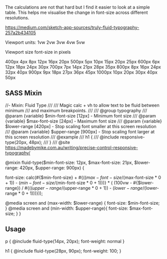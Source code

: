 The calculations are not that hard but I find it easier to look at a simple table. This helps me visualise the change in font-size across different resolutions.

https://medium.com/sketch-app-sources/truly-fluid-typography-257a2b434105


Viewport units:	1vw	2vw	3vw	4vw	5vw

Viewport size	font-size in pixels

400px	  4px	  8px	    12px	16px	20px
500px	  5px	  10px  	15px	20px	25px
600px	  6px	  12px  	18px	24px	30px
700px	  7px	  14px  	21px	28px	35px
800px	  8px	  16px  	24px	32px	40px
900px	  9px	  18px  	27px	36px	45px
1000px	  10px    20px	    30px	40px	50px


## SASS Mixin

//- Mixin: Fluid Type
///
/// Magic calc + vh to allow text to be fluid between minimum
/// and maximum breakpoints.
///
/// @group typography
/// @param {variable} $min-font-size [12px] - Minimum font size 
/// @param {variable} $max-font-size [24px] - Maximum font size
/// @param {variable} $lower-range [420px] - Stop scaling font smaller at this screen resolution 
/// @param {variable} $upper-range [900px] - Stop scaling font larger at this screen resolution 
/// @example
///   h1 {
///     @include responsive-type(20px, 48px);
///   }
/// @site https://madebymike.com.au/writing/precise-control-responsive-typography/

@mixin fluid-type($min-font-size: 12px, $max-font-size: 21px, $lower-range: 420px, $upper-range: 900px) {

  font-size: calc(#{$min-font-size} + #{(($max-font-size / ($max-font-size * 0 + 1)) - ($min-font-size / ($min-font-size * 0 + 1)))} * ( (100vw - #{$lower-range}) / #{(($upper-range / ($upper-range * 0 + 1)) - ($lower-range / ($lower-range * 0 + 1)))}));
  
  @media screen and (max-width: $lower-range) {
    font-size: $min-font-size;
  }
  @media screen and (min-width: $upper-range){
    font-size: $max-font-size;
  }
}


## Usage

p {
  @include fluid-type(14px, 20px);
  font-weight: normal
}

h1 {
  @include fluid-type(28px, 90px);
  font-weight: 100;
}
